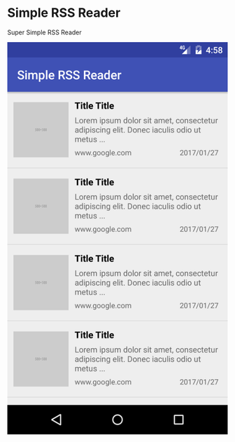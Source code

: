 # Simple RSS Reader

Super Simple RSS Reader

![Screen Shot](https://github.com/Nismit/Android/blob/master/SimpleRSS/Screenshot_1.png)
